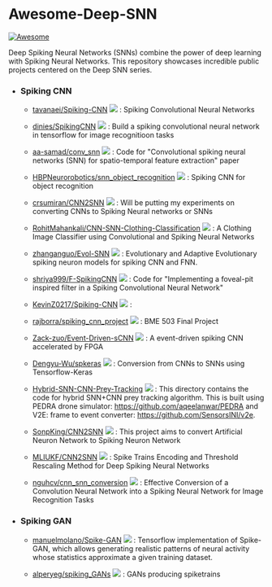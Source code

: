 # Awesome-Deep-SNN
[![Awesome](https://cdn.rawgit.com/sindresorhus/awesome/d7305f38d29fed78fa85652e3a63e154dd8e8829/media/badge.svg)](https://github.com/sindresorhus/awesome)

Deep Spiking Neural Networks (SNNs) combine the power of deep learning with Spiking Neural Networks. This repository showcases incredible public projects centered on the Deep SNN series.

- ### Spiking CNN

  - [tavanaei/Spiking-CNN](https://github.com/tavanaei/Spiking-CNN) <img src="https://img.shields.io/github/stars/tavanaei/Spiking-CNN?style=social"/> : Spiking Convolutional Neural Networks

  - [dinies/SpikingCNN](https://github.com/dinies/SpikingCNN) <img src="https://img.shields.io/github/stars/dinies/SpikingCNN?style=social"/> : Build a spiking convolutional neural network in tensorflow for image recognitioon tasks

  - [aa-samad/conv_snn](https://github.com/aa-samad/conv_snn) <img src="https://img.shields.io/github/stars/aa-samad/conv_snn?style=social"/> : Code for "Convolutional spiking neural networks (SNN) for spatio-temporal feature extraction" paper

  - [HBPNeurorobotics/snn_object_recognition](https://github.com/HBPNeurorobotics/snn_object_recognition) <img src="https://img.shields.io/github/stars/HBPNeurorobotics/snn_object_recognition?style=social"/> : Spiking CNN for object recognition

  - [crsumiran/CNN2SNN](https://github.com/crsumiran/CNN2SNN) <img src="https://img.shields.io/github/stars/crsumiran/CNN2SNN?style=social"/> : Will be putting my experiments on converting CNNs to Spiking Neural networks or SNNs

  - [RohitMahankali/CNN-SNN-Clothing-Classification](https://github.com/RohitMahankali/CNN-SNN-Clothing-Classification) <img src="https://img.shields.io/github/stars/RohitMahankali/CNN-SNN-Clothing-Classification?style=social"/> : A Clothing Image Classifier using Convolutional and Spiking Neural Networks
 
  - [zhanganguo/Evol-SNN](https://github.com/zhanganguo/Evol-SNN) <img src="https://img.shields.io/github/stars/zhanganguo/Evol-SNN?style=social"/> : Evolutionary and Adaptive Evolutionary spiking neuron models for spiking CNN and FNN.

  - [shriya999/F-SpikingCNN](https://github.com/shriya999/F-SpikingCNN) <img src="https://img.shields.io/github/stars/shriya999/F-SpikingCNN?style=social"/> : Code for "Implementing a foveal-pit inspired filter in a Spiking Convolutional Neural Network"

  - [KevinZ0217/Spiking-CNN](https://github.com/KevinZ0217/Spiking-CNN) <img src="https://img.shields.io/github/stars/KevinZ0217/Spiking-CNN?style=social"/> :
 
  - [rajborra/spiking_cnn_project](https://github.com/rajborra/spiking_cnn_project) <img src="https://img.shields.io/github/stars/rajborra/spiking_cnn_project?style=social"/> : BME 503 Final Project

  - [Zack-zuo/Event-Driven-sCNN](https://github.com/Zack-zuo/Event-Driven-sCNN) <img src="https://img.shields.io/github/stars/Zack-zuo/Event-Driven-sCNN?style=social"/> : A event-driven spiking CNN accelerated by FPGA

  - [Dengyu-Wu/spkeras](https://github.com/Dengyu-Wu/spkeras) <img src="https://img.shields.io/github/stars/Dengyu-Wu/spkeras?style=social"/> : Conversion from CNNs to SNNs using Tensorflow-Keras
 
  - [Hybrid-SNN-CNN-Prey-Tracking](https://github.com/ashwinlele/Hybrid-SNN-CNN-Prey-Tracking) <img src="https://img.shields.io/github/stars/Hybrid-SNN-CNN-Prey-Tracking?style=social"/> : This directory contains the code for hybrid SNN+CNN prey tracking algorithm. This is built using PEDRA drone simulator: https://github.com/aqeelanwar/PEDRA and V2E: frame to event converter: https://github.com/SensorsINI/v2e.

  - [SonpKing/CNN2SNN](https://github.com/SonpKing/CNN2SNN) <img src="https://img.shields.io/github/stars/SonpKing/CNN2SNN?style=social"/> : This project aims to convert Artificial Neuron Network to Spiking Neuron Network

  - [MLIUKF/CNN2SNN](https://github.com/MLIUKF/CNN2SNN) <img src="https://img.shields.io/github/stars/MLIUKF/CNN2SNN?style=social"/> : Spike Trains Encoding and Threshold Rescaling Method for Deep Spiking Neural Networks
  
  - [nguhcv/cnn_snn_conversion](https://github.com/nguhcv/cnn_snn_conversion) <img src="https://img.shields.io/github/stars/nguhcv/cnn_snn_conversion?style=social"/> : Effective Conversion of a Convolution Neural Network into a Spiking Neural Network for Image Recognition Tasks

- ### Spiking GAN

  - [manuelmolano/Spike-GAN](https://github.com/manuelmolano/Spike-GAN) <img src="https://img.shields.io/github/stars/manuelmolano/Spike-GAN?style=social"/> : Tensorflow implementation of Spike-GAN, which allows generating realistic patterns of neural activity whose statistics approximate a given training dataset.

  - [alperyeg/spiking_GANs](https://github.com/alperyeg/spiking_GANs) <img src="https://img.shields.io/github/stars/alperyeg/spiking_GANs?style=social"/> : GANs producing spiketrains
